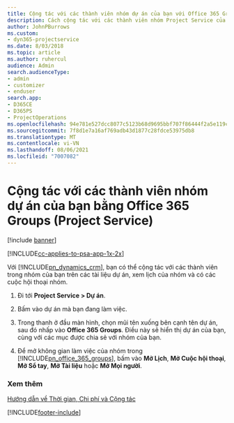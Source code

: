 ```yaml
---
title: Cộng tác với các thành viên nhóm dự án của bạn với Office 365 Groups
description: Cách cộng tác với các thành viên nhóm Project Service của bạn bằng Office 365 Groups
author: JohnPBurrows
ms.custom:
- dyn365-projectservice
ms.date: 8/03/2018
ms.topic: article
ms.author: ruhercul
audience: Admin
search.audienceType:
- admin
- customizer
- enduser
search.app:
- D365CE
- D365PS
- ProjectOperations
ms.openlocfilehash: 94e781e527dcc8077c5123b68d9695bbf707f86444f2a5e119c7594ee54e0da7
ms.sourcegitcommit: 7f8d1e7a16af769adb43d1877c28fdce53975db8
ms.translationtype: MT
ms.contentlocale: vi-VN
ms.lasthandoff: 08/06/2021
ms.locfileid: "7007082"
---
```

# <a name="collaborate-with-your-project-team-members-with-office-365-groups-project-service"></a>Cộng tác với các thành viên nhóm dự án của bạn bằng Office 365 Groups (Project Service)

[!include [banner](../includes/psa-now-project-operations.md)]

[!INCLUDE[cc-applies-to-psa-app-1x-2x](../includes/cc-applies-to-psa-app-1x-2x.md)]

Với [!INCLUDE[pn_dynamics_crm](../includes/pn-dynamics-crm.md)], bạn có thể cộng tác với các thành viên trong nhóm của bạn trên các tài liệu dự án, xem lịch của nhóm và có các cuộc hội thoại nhóm.  
  
1. Đi tới **Project Service > Dự án**.  
  
2. Bấm vào dự án mà bạn đang làm việc.  
  
3. Trong thanh ở đầu màn hình, chọn mũi tên xuống bên cạnh tên dự án, sau đó nhấp vào **Office 365 Groups**. Điều này sẽ hiển thị dự án của bạn, cùng với các mục được chia sẻ với nhóm của bạn.  
  
4. Để mở không gian làm việc của nhóm trong [!INCLUDE[pn_office_365_groups](../includes/pn-office-365-groups.md)], bấm vào **Mở Lịch**, **Mở Cuộc hội thoại**, **Mở Sổ tay**, **Mở Tài liệu** hoặc **Mở Mọi người**.  
  
### <a name="see-also"></a>Xem thêm  
 [Hướng dẫn về Thời gian, Chi phí và Cộng tác](../psa/time-expense-collaboration-guide.md)


[!INCLUDE[footer-include](../includes/footer-banner.md)]